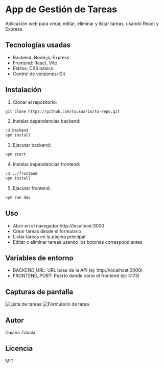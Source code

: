 # App de Gestión de Tareas

Aplicación web para crear, editar, eliminar y listar tareas, usando React y Express.

## Tecnologías usadas

- Backend: Node.js, Express
- Frontend: React, Vite
- Estilos: CSS básico
- Control de versiones: Git

## Instalación

1. Clonar el repositorio:
```bash
git clone https://github.com/tuusuario/tu-repo.git
```

2. Instalar dependencias backend:
```bash
cd backend
npm install
```

3. Ejecutar backend:
```bash
npm start
```

4. Instalar dependencias frontend:
```bash
cd ../frontend
npm install
```

5. Ejecutar frontend:
```bash
npm run dev
```

## Uso

- Abrir en el navegador http://localhost:3000
- Crear tareas desde el formulario
- Listar tareas en la página principal
- Editar o eliminar tareas usando los botones correspondientes

## Variables de entorno

- BACKEND_URL: URL base de la API (ej: http://localhost:3000)
- FRONTEND_PORT: Puerto donde corre el frontend (ej: 5173)

## Capturas de pantalla

![Lista de tareas](./screenshots/lista.png)
![Formulario de tarea](./screenshots/formulario.png)

## Autor

Daiana Zabala

## Licencia

MIT
